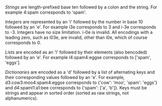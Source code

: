 _Strings_ are length-prefixed base ten followed by a colon and the string. For example 4:spam corresponds to 'spam'.

_Integers_ are represented by an 'i' followed by the number in base 10 followed by an 'e'. For example i3e corresponds to 3 and i-3e corresponds to -3. Integers have no size limitation. i-0e is invalid. All encodings with a leading zero, such as i03e, are invalid, other than i0e, which of course corresponds to 0.

_Lists_ are encoded as an 'l' followed by their elements (also bencoded) followed by an 'e'. For example l4:spam4:eggse corresponds to ['spam', 'eggs'].

_Dictionaries_ are encoded as a 'd' followed by a list of alternating keys and their corresponding values followed by an 'e'. For example, d3:cow3:moo4:spam4:eggse corresponds to {'cow': 'moo', 'spam': 'eggs'} and d4:spaml1:a1:bee corresponds to {'spam': ['a', 'b']}.
Keys must be strings and appear in sorted order (sorted as raw strings, not alphanumerics).

